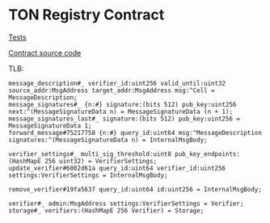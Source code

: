 # TON Registry Contract

[Tests](/packages/contracts/registry-contract/Registry.spec.ts)

[Contract source code](/packages/contracts/sources/registry.fc)

TLB:
```tl-b
message_description#_ verifier_id:uint256 valid_until:uint32 source_addr:MsgAddress target_addr:MsgAddress msg:^Cell = MessageDescription;
message_signatures#_ {n:#} signature:(bits 512) pub_key:uint256 next:^(MessageSignatureData n) = MessageSignatureData (n + 1);
message_signatures_last#_ signature:(bits 512) pub_key:uint256 = MessageSignatureData 1;
forward_message#75217758 {n:#} query_id:uint64 msg:^MessageDescription signatures:^(MessageSignatureData n) = InternalMsgBody;

verifier_settings#_ multi_sig_threshold:uint8 pub_key_endpoints:(HashMapE 256 uint32) = VerifierSettings;
update_verifier#6002d61a query_id:uint64 verifier_id:uint256 settings:VerifierSettings = InternalMsgBody;

remove_verifier#19fa5637 query_id:uint64 id:uint256 = InternalMsgBody;

verifier#_ admin:MsgAddress settings:VerifierSettings = Verifier;
storage#_ verifiers:(HashMapE 256 Verifier) = Storage;
```
